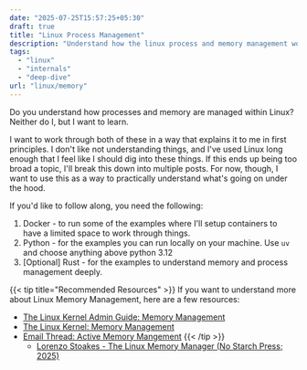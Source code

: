 ```yaml
---
date: "2025-07-25T15:57:25+05:30"
draft: true
title: "Linux Process Management"
description: "Understand how the linux process and memory management works with this deepdive."
tags:
  - "linux"
  - "internals"
  - "deep-dive"
url: "linux/memory"
---
```


Do you understand how processes and memory are managed within Linux? Neither do I, but I
want to learn.

I want to work through both of these in a way that explains it to me in first principles.
I don't like not understanding things, and I've used Linux long enough that I feel like I
should dig into these things. If this ends up being too broad a topic, I'll break this
down into multiple posts. For now, though, I want to use this as a way to practically
understand what's going on under the hood.

If you'd like to follow along, you need the following:

1. Docker - to run some of the examples where I'll setup containers to have a limited space to work through things.
2. Python - for the examples you can run locally on your machine. Use `uv` and choose anything above python 3.12
3. [Optional] Rust - for the examples to understand memory and process management deeply.

{{< tip title="Recommended Resources" >}}
If you want to understand more about Linux Memory Management, here are a few resources:

- [The Linux Kernel Admin Guide: Memory Management](https://docs.kernel.org/admin-guide/mm/index.html)
- [The Linux Kernel: Memory Management](https://docs.kernel.org/mm/index.html)
- [Email Thread: Active Memory Mangement](https://docs.kernel.org/mm/active_mm.html#active-mm)
  {{< /tip >}}
  - [Lorenzo Stoakes - The Linux Memory Manager (No Starch Press; 2025)](https://nostarch.com/linux-memory-manager)
